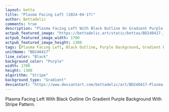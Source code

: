 ```yaml
---
layout: betta
title: "Plasma Facing Left (2024-04-17)"
author: Bettadelic
comments: true
description: "Plasma Facing Left With Black Outline On Gradient Purple Background With Stripe Pattern."
actpub_featured_image: "https://bettadelic.art/static/bettas/BD240417.jpg"
actpub_featured_image_width: 1700
actpub_featured_image_height: 1300
tags: [Plasma Facing Left, Black Outline, Purple Background, Gradient Background Pattern, Stripe Pattern, April 2024]
unitName: "BD240417"
line_color: "Black"
background_color: "Purple"
width: 1700
height: 1300
algorithm: "Stripe"
background_type: "Gradient"
deviantart: "https://www.deviantart.com/bettadelic/art/BD240417-Plasma-Facing-Left-2024-04-17-1043137872"
---
```


Plasma Facing Left With Black Outline On Gradient Purple Background With Stripe Pattern.
